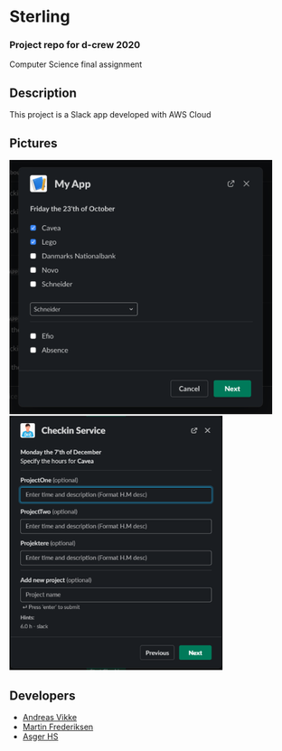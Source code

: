 # Sterling
### Project repo for d-crew 2020

Computer Science final assignment

## Description
This project is a Slack app developed with AWS Cloud

## Pictures
<img src="assets/CustomerSelect.png" height="450" />
<img src="assets/ProjectTimeDesc.png" height="450" />

## Developers
- [Andreas Vikke](https://github.com/AndreasVikke)
- [Martin Frederiksen](https://github.com/MartinFrederiksen)
- [Asger HS](https://github.com/asgerhs)